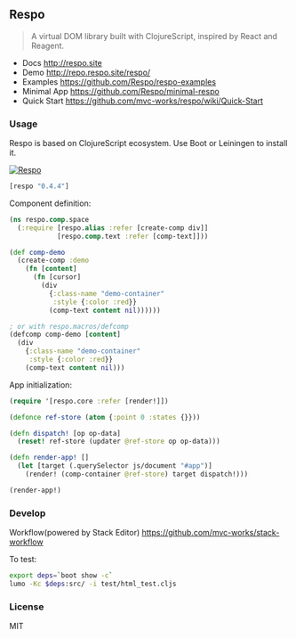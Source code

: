 
Respo
----

> A virtual DOM library built with ClojureScript, inspired by React and Reagent.

* Docs http://respo.site
* Demo http://repo.respo.site/respo/
* Examples https://github.com/Respo/respo-examples
* Minimal App https://github.com/Respo/minimal-respo
* Quick Start https://github.com/mvc-works/respo/wiki/Quick-Start

### Usage

Respo is based on ClojureScript ecosystem. Use Boot or Leiningen to install it.

[![Respo](https://img.shields.io/clojars/v/respo/respo.svg)](https://clojars.org/respo/respo)

```clojure
[respo "0.4.4"]
```

Component definition:

```clojure
(ns respo.comp.space
  (:require [respo.alias :refer [create-comp div]]
            [respo.comp.text :refer [comp-text]]))

(def comp-demo
  (create-comp :demo
    (fn [content]
      (fn [cursor]
        (div
          {:class-name "demo-container"
           :style {:color :red}}
          (comp-text content nil))))))

; or with respo.macros/defcomp
(defcomp comp-demo [content]
  (div
    {:class-name "demo-container"
     :style {:color :red}}
    (comp-text content nil)))
```

App initialization:

```clojure
(require '[respo.core :refer [render!]])

(defonce ref-store (atom {:point 0 :states {}}))

(defn dispatch! [op op-data]
  (reset! ref-store (updater @ref-store op op-data)))

(defn render-app! []
  (let [target (.querySelector js/document "#app")]
    (render! (comp-container @ref-store) target dispatch!)))

(render-app!)
```

### Develop

Workflow(powered by Stack Editor) https://github.com/mvc-works/stack-workflow

To test:

```bash
export deps=`boot show -c`
lumo -Kc $deps:src/ -i test/html_test.cljs
```

### License

MIT
